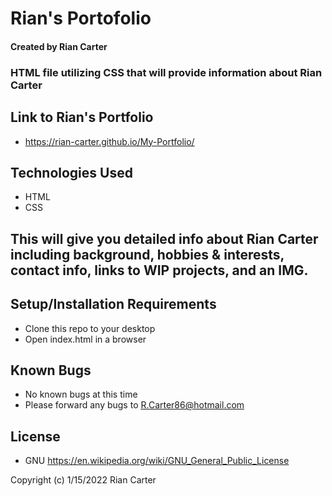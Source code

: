 # Rian's Portofolio 

#### Created by Rian Carter

### HTML file utilizing CSS that will provide information about Rian Carter

## Link to Rian's Portfolio

* https://rian-carter.github.io/My-Portfolio/

## Technologies Used

* HTML
* CSS

## This will give you detailed info about Rian Carter including background, hobbies & interests, contact info, links to WIP projects, and an IMG.

## Setup/Installation Requirements

* Clone this repo to your desktop
* Open index.html in a browser

## Known Bugs

* No known bugs at this time
* Please forward any bugs to R.Carter86@hotmail.com

## License

* GNU https://en.wikipedia.org/wiki/GNU_General_Public_License

Copyright (c) 1/15/2022 Rian Carter